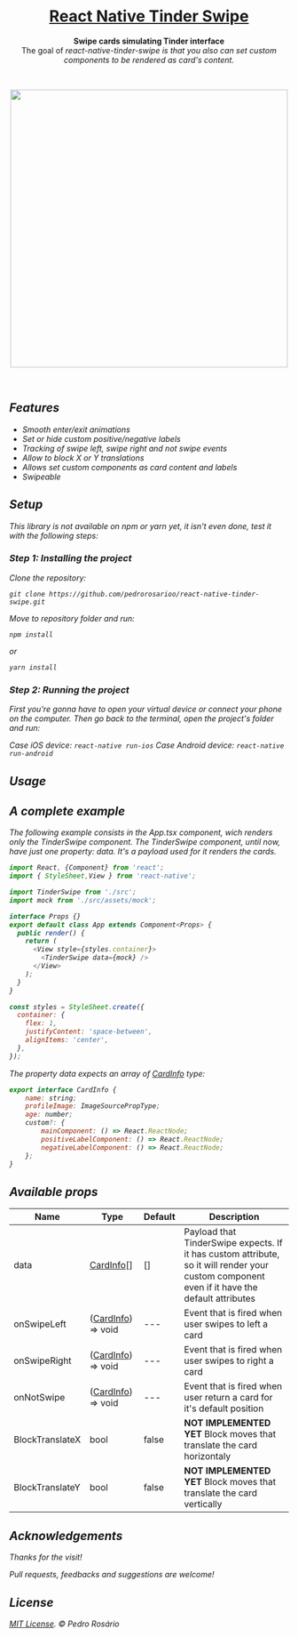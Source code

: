 <h1 align="center">
  <a href="https://github.com/pedrorosarioo/react-native-tinder-swipe">
    React Native Tinder Swipe
  </a>
</h1>

<p align="center">
  <strong>Swipe cards simulating Tinder interface</strong><br>
  The goal of <i>react-native-tinder-swipe<i> is that you also can set custom components to be rendered as card's content.
</p>
<br/>
<p align="center">
<img src="/.github/images/sample-1.gif" height="500" />
</p>
<br/>

## Features

- Smooth enter/exit animations
- Set or hide custom positive/negative labels
- Tracking of swipe left, swipe right and not swipe events
- Allow to block X or Y translations
- Allows set custom components as card content and labels
- Swipeable

## Setup

This library is not available on npm or yarn yet, it isn't even done, test it with the following steps:

### Step 1: Installing the project

Clone the repository:

```
git clone https://github.com/pedrorosarioo/react-native-tinder-swipe.git
```

Move to repository folder and run:

```
npm install
```

or

```
yarn install
```

### Step 2: Running the project

First you're gonna have to open your virtual device or connect your phone on the computer. Then go back to the terminal, open the project's folder and run:

Case iOS device: `react-native run-ios`
Case Android device:  `react-native run-android`


## Usage


## A complete example

The following example consists in the App.tsx component, wich renders only the TinderSwipe component.
The TinderSwipe component, until now, have just one property: data. It's a payload used for it renders the cards.

```javascript
import React, {Component} from 'react';
import { StyleSheet,View } from 'react-native';

import TinderSwipe from './src';
import mock from './src/assets/mock';

interface Props {}
export default class App extends Component<Props> {
  public render() {
    return (
      <View style={styles.container}>
        <TinderSwipe data={mock} />
      </View>
    );
  }
}

const styles = StyleSheet.create({
  container: {
    flex: 1,
    justifyContent: 'space-between',
    alignItems: 'center',
  },
});
```

The property data expects an array of <a href="#card-info-type" id="card-info-type">CardInfo</a> type:

```javascript
export interface CardInfo {
    name: string;
    profileImage: ImageSourcePropType;
    age: number;
    custom?: {
        mainComponent: () => React.ReactNode;
        positiveLabelComponent: () => React.ReactNode;
        negativeLabelComponent: () => React.ReactNode;
    };
}
```

## Available props

| Name                           | Type             | Default                   | Description                                                                                                                                |
| ------------------------------ | ---------------- | ------------------------- | ------------------------------------------------------------------------------------------------------------------------------------------ |
| data                    | <a href="#card-info-type">CardInfo</a>[] | []              | Payload that TinderSwipe expects. If it has custom attribute, so it will render your custom component even if it have the default attributes                                                                                                                      |
| onSwipeLeft             | (<a href="#card-info-type">CardInfo</a>) => void           | ---                       | Event that is fired when user swipes to left a card                                                                                                |
| onSwipeRight             | (<a href="#card-info-type">CardInfo</a>) => void           | ---                       | Event that is fired when user swipes to right a card                                                                                                |
| onNotSwipe             | (<a href="#card-info-type">CardInfo</a>) => void           | ---                       | Event that is fired when user return a card for it's default position                                                                                                |
| BlockTranslateX                  | bool             | false                     | <strong>NOT IMPLEMENTED YET</strong> Block moves that translate the card horizontaly                                                                                                  |
| BlockTranslateY                  | bool             | false                     | <strong>NOT IMPLEMENTED YET</strong> Block moves that translate the card vertically                                                                                                  |


## Acknowledgements

Thanks for the visit!

Pull requests, feedbacks and suggestions are welcome!

## License

[MIT License](http://opensource.org/licenses/mit-license.html). © Pedro Rosário
